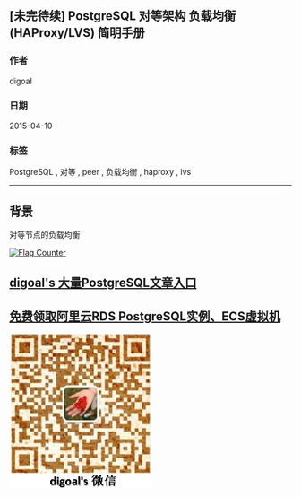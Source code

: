 ## [未完待续] PostgreSQL 对等架构 负载均衡(HAProxy/LVS) 简明手册 
                                                               
### 作者                                                               
digoal                                                               
                                                               
### 日期                                                               
2015-04-10                                                             
                                                               
### 标签                                                               
PostgreSQL , 对等 , peer , 负载均衡 , haproxy , lvs
                                                               
----                                                               
                                                               
## 背景       

对等节点的负载均衡




  
<a rel="nofollow" href="http://info.flagcounter.com/h9V1"  ><img src="http://s03.flagcounter.com/count/h9V1/bg_FFFFFF/txt_000000/border_CCCCCC/columns_2/maxflags_12/viewers_0/labels_0/pageviews_0/flags_0/"  alt="Flag Counter"  border="0"  ></a>  
  
  
  
  
  
  
## [digoal's 大量PostgreSQL文章入口](https://github.com/digoal/blog/blob/master/README.md "22709685feb7cab07d30f30387f0a9ae")
  
  
## [免费领取阿里云RDS PostgreSQL实例、ECS虚拟机](https://free.aliyun.com/ "57258f76c37864c6e6d23383d05714ea")
  
  
![digoal's weixin](../pic/digoal_weixin.jpg "f7ad92eeba24523fd47a6e1a0e691b59")
  

